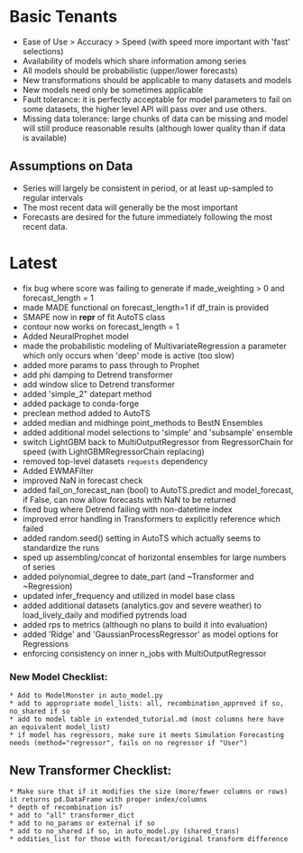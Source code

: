 # Basic Tenants
* Ease of Use > Accuracy > Speed (with speed more important with 'fast' selections)
* Availability of models which share information among series
* All models should be probabilistic (upper/lower forecasts)
* New transformations should be applicable to many datasets and models
* New models need only be sometimes applicable
* Fault tolerance: it is perfectly acceptable for model parameters to fail on some datasets, the higher level API will pass over and use others.
* Missing data tolerance: large chunks of data can be missing and model will still produce reasonable results (although lower quality than if data is available)

## Assumptions on Data
* Series will largely be consistent in period, or at least up-sampled to regular intervals
* The most recent data will generally be the most important
* Forecasts are desired for the future immediately following the most recent data.

# Latest
* fix bug where score was failing to generate if made_weighting > 0 and forecast_length = 1
* made MADE functional on forecast_length=1 if df_train is provided
* SMAPE now in __repr__ of fit AutoTS class
* contour now works on forecast_length = 1
* Added NeuralProphet model
* made the probabilistic modeling of MultivariateRegression a parameter which only occurs when 'deep' mode is active (too slow)
* added more params to pass through to Prophet
* add phi damping to Detrend transformer
* add window slice to Detrend transformer
* added 'simple_2" datepart method
* added package to conda-forge
* preclean method added to AutoTS
* added median and midhinge point_methods to BestN Ensembles
* added additional model selections to 'simple' and 'subsample' ensemble
* switch LightGBM back to MultiOutputRegressor from RegressorChain for speed (with LightGBMRegressorChain replacing)
* removed top-level datasets `requests` dependency
* Added EWMAFilter
* improved NaN in forecast check
* added fail_on_forecast_nan (bool) to AutoTS.predict and model_forecast, if False, can now allow forecasts with NaN to be returned
* fixed bug where Detrend failing with non-datetime index
* improved error handling in Transformers to explicitly reference which failed
* added random.seed() setting in AutoTS which actually seems to standardize the runs
* sped up assembling/concat of horizontal ensembles for large numbers of series
* added polynomial_degree to date_part (and ~Transformer and ~Regression)
* updated infer_frequency and utilized in model base class
* added additional datasets (analytics.gov and severe weather) to load_lively_daily and modified pytrends load
* added rps to metrics (although no plans to build it into evaluation)
* added 'Ridge' and 'GaussianProcessRegressor' as model options for Regressions
* enforcing consistency on inner n_jobs with MultiOutputRegressor

### New Model Checklist:
	* Add to ModelMonster in auto_model.py
	* add to appropriate model_lists: all, recombination_approved if so, no_shared if so
	* add to model table in extended_tutorial.md (most columns here have an equivalent model_list)
	* if model has regressors, make sure it meets Simulation Forecasting needs (method="regressor", fails on no regressor if "User")

## New Transformer Checklist:
	* Make sure that if it modifies the size (more/fewer columns or rows) it returns pd.DataFrame with proper index/columns
	* depth of recombination is?
	* add to "all" transformer_dict
	* add to no_params or external if so
	* add to no_shared if so, in auto_model.py (shared_trans)
	* oddities_list for those with forecast/original transform difference
